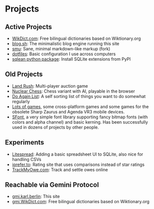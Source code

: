 # Projects

## Active Projects
* [WikDict.com](http://www.wikdict.com): Free bilingual dictionaries based on Wiktionary.org
* [blog.sh](https://github.com/karlb/karl.berlin): The minimalistic blog engine running this site
* [smu](https://github.com/karlb/smu): Sane, minimal markdown-like markup (fork)
* [dotfiles](https://github.com/karlb/dotfiles): Basic configuration I use across computers
* [sqlean python package](https://github.com/karlb/sqlite-sqlean): Install SQLite extensions from PyPI

## Old Projects
* [Land Rush](http://landrush.karl.berlin/): Multi-player auction game
* [Nuclear Chess](http://karlb.github.io/nuclearchess/): Chess variant with AI, playable in the browser
* [Do Again List](https://github.com/karlb/doagain): A self sorting list of things you want to do somewhat regularly
* [Lots of games](http://www.linux-games.com/), some cross-platform games and some games for the obsolete Sharp Zaurus and Agenda VR3 mobile devices.
* [SFont](http://www.linux-games.com/sfont), a very simple font library supporting fancy bitmap fonts (with colors and alpha channel) and basic kerning. Has been successfully used in dozens of projects by other people.

## Experiments
* [Litespread](http://www.litespread.com): Adding a basic spreadsheet UI to SQLite, also nice for handling CSVs
* [iprefer.to](https://github.com/karlb/iprefer): Rating site that uses comparisons instead of star ratings
* [TrackMyOwe.com](https://github.com/karlb/zerosum): Track and settle owes online

## Reachable via Gemini Protocol
* [gmi.karl.berlin](gemini://gmi.karl.berlin): This site
* [gmi.WikDict.com](gemini://gmi.wikdict.com): Free bilingual dictionaries based on Wiktionary.org
